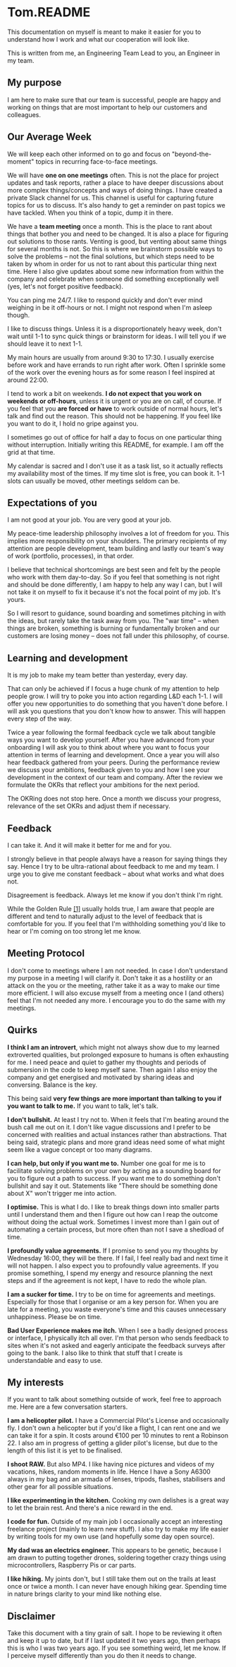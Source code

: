 # Tom.README

This documentation on myself is meant to make it easier for you to understand how I work and what our cooperation will look like. 

This is written from me, an Engineering Team Lead to you, an Engineer in my team.

## My purpose

I am here to make sure that our team is successful, people are happy and working on things that are most important to help our customers and colleagues.

## Our Average Week

We will keep each other informed on to go and focus on "beyond-the-moment" topics in recurring face-to-face meetings.

We will have **one on one meetings** often. This is not the place for project updates and task reports, rather a place to have deeper discussions about more complex things/concepts and ways of doing things. I have created a private Slack channel for us. This channel is useful for capturing future topics for us to discuss. It's also handy to get a reminder on past topics we have tackled. When you think of a topic, dump it in there.

We have a **team meeting** once a month. This is the place to rant about things that bother you and need to be changed. It is also a place for figuring out solutions to those rants. Venting is good, but venting about same things for several months is not. So this is where we brainstorm possible ways to solve the problems – not the final solutions, but which steps need to be taken by whom in order for us not to rant about this particular thing next time. Here I also give updates about some new information from within the company and celebrate when someone did something exceptionally well (yes, let's not forget positive feedback).

You can ping me 24/7. I like to respond quickly and don't ever mind weighing in be it off-hours or not. I might not respond when I'm asleep though.

I like to discuss things. Unless it is a disproportionately heavy week, don't wait until 1-1 to sync quick things or brainstorm for ideas. I will tell you if we should leave it to next 1-1.

My main hours are usually from around 9:30 to 17:30. I usually exercise before work and have errands to run right after work. Often I sprinkle some of the work over the evening hours as for some reason I feel inspired at around 22:00.

I tend to work a bit on weekends. **I do not expect that you work on weekends or off-hours**, unless it is urgent or you are on call, of course. If you feel that you **are forced or have** to work outside of normal hours, let's talk and find out the reason. This should not be happening. If you feel like you want to do it, I hold no gripe against you.

I sometimes go out of office for half a day to focus on one particular thing without interruption. Initially writing this README, for example. I am off the grid at that time.

My calendar is sacred and I don't use it as a task list, so it actually reflects my availability most of the times. If my time slot is free, you can book it. 1-1 slots can usually be moved, other meetings seldom can be.

## Expectations of you

I am not good at your job. You are very good at your job.

My peace-time leadership philosophy involves a lot of freedom for you. This implies more responsibility on your shoulders. The primary recipients of my attention are people development, team building and lastly our team's way of work (portfolio, processes), in that order. 

I believe that technical shortcomings are best seen and felt by the people who work with them day-to-day. So if you feel that something is not right and should be done differently, I am happy to help any way I can, but I will not take it on myself to fix it because it's not the focal point of my job. It's yours.

So I will resort to guidance, sound boarding and sometimes pitching in with the ideas, but rarely take the task away from you. The "war time" – when things are broken, something is burning or fundamentally broken and our customers are losing money – does not fall under this philosophy, of course.

## Learning and development

It is my job to make my team better than yesterday, every day.

That can only be achieved if I focus a huge chunk of my attention to help people grow. I will try to poke you into action regarding L&D each 1-1. I will offer you new opportunities to do something that you haven't done before. I will ask you questions that you don't know how to answer. This will happen every step of the way.

Twice a year following the formal feedback cycle we talk about tangible ways you want to develop yourself. After you have advanced from your onboarding I will ask you to think about where you want to focus your attention in terms of learning and development. Once a year you will also hear feedback gathered from your peers. During the performance review we discuss your ambitions, feedback given to you and how I see your development in the context of our team and company. After the review we formulate the OKRs that reflect your ambitions for the next period. 

The OKRing does not stop here. Once a month  we discuss your progress, relevance of the set OKRs and adjust them if necessary. 

## Feedback

I can take it. And it will make it better for me and for you.

I strongly believe in that people always have a reason for saying things they say. Hence I try to be ultra-rational about feedback to me and my team. I urge you to give me constant feedback – about what works and what does not. 

Disagreement is feedback. Always let me know if you don't think I'm right.

While the Golden Rule [[1]](https://en.wikipedia.org/wiki/Golden_Rule) usually holds true, I am aware that people are different and tend to naturally adjust to the level of feedback that is comfortable for you. If you feel that I'm withholding something you'd like to hear or I'm coming on too strong let me know.

## Meeting Protocol

I don't come to meetings where I am not needed. In case I don't understand my purpose in a meeting I will clarify it. Don't take it as a hostility or an attack on the you or the meeting, rather take it as a way to make our time more efficient. I will also excuse myself from a meeting once I (and others) feel that I'm not needed any more. I encourage you to do the same with my meetings.

## Quirks

**I think I am an introvert**, which might not always show due to my learned extroverted qualities, but prolonged exposure to humans is often exhausting for me. I need peace and quiet to gather my thoughts and periods of submersion in the code to keep myself sane. Then again I also enjoy the company and get energised and motivated by sharing ideas and conversing. Balance is the key.

This being said **very few things are more important than talking to you if you want to talk to me.** If you want to talk, let's talk.

**I don't bullshit.** At least I try not to. When it feels that I'm beating around the bush call me out on it. I don't like vague discussions and I prefer to be concerned with realities and actual instances rather than abstractions. That being said, strategic plans and more grand ideas need some of what might seem like a vague concept or too many diagrams.

**I can help, but only if you want me to.** Number one goal for me is to facilitate solving problems on your own by acting as a sounding board for you to figure out a path to success. If you want me to do something don't bullshit and say it out. Statements like "There should be something done about X" won't trigger me into action.

**I optimise.** This is what I do. I like to break things down into smaller parts until I understand them and then I figure out how can I reap the outcome without doing the actual work. Sometimes I invest more than I gain out of automating a certain process, but more often than not I save a shedload of time.

**I profoundly value agreements.** If I promise to send you my thoughts by Wednesday 16:00, they will be there. If I fail, I feel really bad and next time it will not happen. I also expect you to profoundly value agreements. If you promise something, I spend my energy and resource planning the next steps and if the agreement is not kept, I have to redo the whole plan.

**I am a sucker for time.** I try to be on time for agreements and meetings. Especially for those that I organise or am a key person for. When you are late for a meeting, you waste everyone's time and this causes unnecessary unhappiness. Please be on time.

**Bad User Experience makes me itch.** When I see a badly designed process or interface, I physically itch all over. I'm that person who sends feedback to sites when it's not asked and eagerly anticipate the feedback surveys after going to the bank. I also like to think that stuff that I create is understandable and easy to use.

## My interests

If you want to talk about something outside of work, feel free to approach me. Here are a few conversation starters.

**I am a helicopter pilot.** I have a Commercial Pilot's License and occasionally fly. I don't own a helicopter but if you'd like a flight, I can rent one and we can take it for a spin. It costs around €100 per 10 minutes to rent a Robinson 22. I also am in progress of getting a glider pilot's license, but due to the length of this list it is yet to be finalised.

**I shoot RAW.** But also MP4. I like having nice pictures and videos of my vacations, hikes, random moments in life. Hence I have a Sony A6300 always in my bag and an armada of lenses, tripods, flashes, stabilisers and other gear for all possible situations.

**I like experimenting in the kitchen.** Cooking my own delishes is a great way to let the brain rest. And there's a nice reward in the end.

**I code for fun.** Outside of my main job I occasionally accept an interesting freelance project (mainly to learn new stuff). I also try to make my life easier by writing tools for my own use (and hopefully some day open source).

**My dad was an electrics engineer.** This appears to be genetic, because I am drawn to putting together drones, soldering together crazy things using microcontrollers, Raspberry Pis or car parts.

**I like hiking.** My joints don't, but I still take them out on the trails at least once or twice a month. I can never have enough hiking gear. Spending time in nature brings clarity to your mind like nothing else.

## Disclaimer

Take this document with a tiny grain of salt. I hope to be reviewing it often and keep it up to date, but if I last updated it two years ago, then perhaps this is who I was two years ago. If you see something weird, let me know. If I perceive myself differently than you do then it needs to change.
